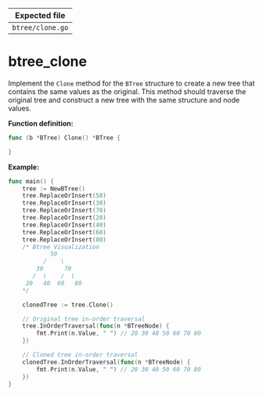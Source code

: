 | Expected file    |
| ---------------- |
| `btree/clone.go` |

# btree_clone

Implement the `Clone` method for the `BTree` structure to create a new tree that contains the same values as the original. This method should traverse the original tree and construct a new tree with the same structure and node values.

**Function definition:**

```go
func (b *BTree) Clone() *BTree {

}
```

**Example:**

```go
func main() {
    tree := NewBTree()
    tree.ReplaceOrInsert(50)
    tree.ReplaceOrInsert(30)
    tree.ReplaceOrInsert(70)
    tree.ReplaceOrInsert(20)
    tree.ReplaceOrInsert(40)
    tree.ReplaceOrInsert(60)
    tree.ReplaceOrInsert(80)
    /* Btree Visualization
            50
          /    \
        30      70
       /  \    /  \
     20   40  60   80
    */

    clonedTree := tree.Clone()

    // Original tree in-order traversal
    tree.InOrderTraversal(func(n *BTreeNode) {
        fmt.Print(n.Value, " ") // 20 30 40 50 60 70 80
    })

    // Cloned tree in-order traversal
    clonedTree.InOrderTraversal(func(n *BTreeNode) {
        fmt.Print(n.Value, " ") // 20 30 40 50 60 70 80
    })
}
```
